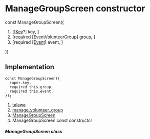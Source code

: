 
<div>

# ManageGroupScreen constructor

</div>


const ManageGroupScreen({

1.  [[[Key](https://api.flutter.dev/flutter/foundation/Key-class.html)?]
    key, ]
2.  [required
    [[EventVolunteerGroup](../../models_events_event_volunteer_group/EventVolunteerGroup-class.html)]
    group, ]
3.  [required
    [[Event](../../models_events_event_model/Event-class.html)]
    event, ]

})



## Implementation

``` language-dart
const ManageGroupScreen({
  super.key,
  required this.group,
  required this.event,
});
```







1.  [talawa](../../index.html)
2.  [manage_volunteer_group](../../views_after_auth_screens_events_manage_volunteer_group/)
3.  [ManageGroupScreen](../../views_after_auth_screens_events_manage_volunteer_group/ManageGroupScreen-class.html)
4.  ManageGroupScreen const constructor

##### ManageGroupScreen class








